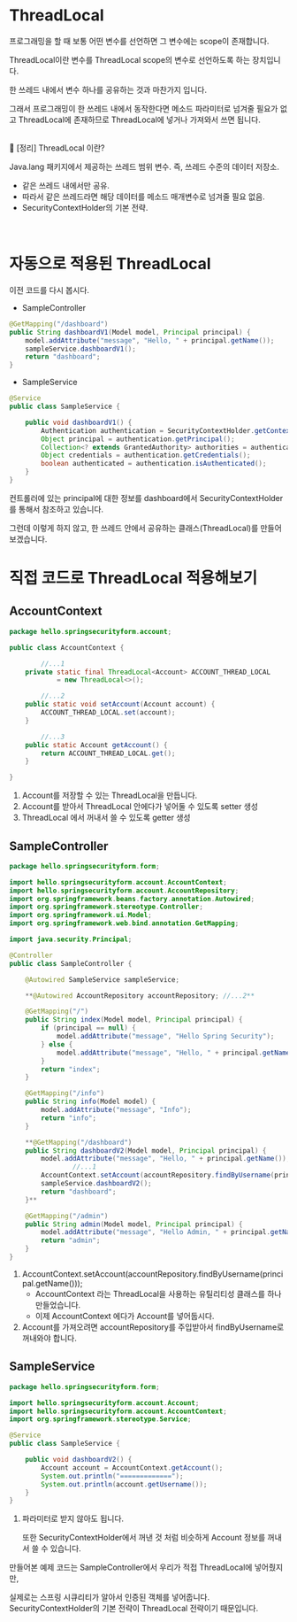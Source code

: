 # **ThreadLocal**

프로그래밍을 할 때 보통 어떤 변수를 선언하면 그 변수에는 scope이 존재합니다.

ThreadLocal이란 변수를 ThreadLocal scope의 변수로 선언하도록 하는 장치입니다.

한 쓰레드 내에서 변수 하나를 공유하는 것과 마찬가지 입니다.

그래서 프로그래밍이 한 쓰레드 내에서 동작한다면 메소드 파라미터로 넘겨줄 필요가 없고 ThreadLocal에 존재하므로 ThreadLocal에 넣거나 가져와서 쓰면 됩니다.

<br>
<aside>
📖 [정리] ThreadLocal 이란?

Java.lang 패키지에서 제공하는 쓰레드 범위 변수. 즉, 쓰레드 수준의 데이터 저장소.

- 같은 쓰레드 내에서만 공유.
- 따라서 같은 쓰레드라면 해당 데이터를 메소드 매개변수로 넘겨줄 필요 없음.
- SecurityContextHolder의 기본 전략.
</aside>
<br>

# 자동으로 적용된 **ThreadLocal**

이전 코드를 다시 봅시다.

- SampleController

```java
@GetMapping("/dashboard")
public String dashboardV1(Model model, Principal principal) {
    model.addAttribute("message", "Hello, " + principal.getName());
    sampleService.dashboardV1();
    return "dashboard";
}
```

- SampleService

```java
@Service
public class SampleService {

    public void dashboardV1() {
        Authentication authentication = SecurityContextHolder.getContext().getAuthentication();
        Object principal = authentication.getPrincipal();
        Collection<? extends GrantedAuthority> authorities = authentication.getAuthorities();
        Object credentials = authentication.getCredentials();
        boolean authenticated = authentication.isAuthenticated();
    }
}
```

컨트롤러에 있는 principal에 대한 정보를 dashboard에서 SecurityContextHolder를 통해서 참조하고 있습니다.

그런데 이렇게 하지 않고, 한 쓰레드 안에서 공유하는 클래스(ThreadLocal)를 만들어보겠습니다.

# 직접 코드로 **ThreadLocal 적용해보기**

## AccountContext

```java
package hello.springsecurityform.account;

public class AccountContext {

		//...1
    private static final ThreadLocal<Account> ACCOUNT_THREAD_LOCAL
            = new ThreadLocal<>();

		//...2
    public static void setAccount(Account account) {
        ACCOUNT_THREAD_LOCAL.set(account);
    }

		//...3
    public static Account getAccount() {
        return ACCOUNT_THREAD_LOCAL.get();
    }

}
```

1. Account를 저장할 수 있는 ThreadLocal을 만듭니다.
2. Account를 받아서 ThreadLocal 안에다가 넣어둘 수 있도록 setter 생성
3. ThreadLocal 에서 꺼내서 쓸 수 있도록 getter 생성

## SampleController

```java
package hello.springsecurityform.form;

import hello.springsecurityform.account.AccountContext;
import hello.springsecurityform.account.AccountRepository;
import org.springframework.beans.factory.annotation.Autowired;
import org.springframework.stereotype.Controller;
import org.springframework.ui.Model;
import org.springframework.web.bind.annotation.GetMapping;

import java.security.Principal;

@Controller
public class SampleController {

    @Autowired SampleService sampleService;

    **@Autowired AccountRepository accountRepository; //...2**

    @GetMapping("/")
    public String index(Model model, Principal principal) {
        if (principal == null) {
            model.addAttribute("message", "Hello Spring Security");
        } else {
            model.addAttribute("message", "Hello, " + principal.getName());
        }
        return "index";
    }

    @GetMapping("/info")
    public String info(Model model) {
        model.addAttribute("message", "Info");
        return "info";
    }

    **@GetMapping("/dashboard")
    public String dashboardV2(Model model, Principal principal) {
        model.addAttribute("message", "Hello, " + principal.getName());
				//...1
        AccountContext.setAccount(accountRepository.findByUsername(principal.getName()));
        sampleService.dashboardV2();
        return "dashboard";
    }**

    @GetMapping("/admin")
    public String admin(Model model, Principal principal) {
        model.addAttribute("message", "Hello Admin, " + principal.getName());
        return "admin";
    }
}
```

1. AccountContext.setAccount(accountRepository.findByUsername(principal.getName()));
    - AccountContext 라는 ThreadLocal을 사용하는 유틸리티성 클래스를 하나 만들었습니다.
    - 이제 AccountContext 에다가 Account를 넣어둡시다.
2. Account를 가져오려면 accountRepository를 주입받아서 findByUsername로 꺼내와야 합니다.

## SampleService

```java
package hello.springsecurityform.form;

import hello.springsecurityform.account.Account;
import hello.springsecurityform.account.AccountContext;
import org.springframework.stereotype.Service;

@Service
public class SampleService {

    public void dashboardV2() {
        Account account = AccountContext.getAccount();
        System.out.println("=============");
        System.out.println(account.getUsername());
    }
}
```

1. 파라미터로 받지 않아도 됩니다.
    
    또한 SecurityContextHolder에서 꺼낸 것 처럼 비슷하게 Account 정보를 꺼내서 쓸 수 있습니다.
    

만들어본 예제 코드는 SampleController에서 우리가 적접 ThreadLocal에 넣어줬지만,

실제로는 스프링 시큐리티가 알아서 인증된 객체를 넣어줍니다. SecurityContextHolder의 기본 전략이 ThreadLocal 전략이기 때문입니다.